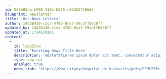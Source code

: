 ```yaml
---
id: 538b00aa-b990-416b-b075-c07d357466d5
blueprint: newsletter
title: 'Our News Letters'
author: 14d3b439-c1ca-4786-8ce7-59caffb630ff
updated_by: 14d3b439-c1ca-4786-8ce7-59caffb630ff
updated_at: 1714650265
content:
  -
    id: lvp655cw
    title: 'Exciting News Title Here'
    description: 'adafafafLorem ipsum dolor sit amet, consectetur adipisicing elit. Blanditiis aliquid architecto facere commodi cupiditate...'
    type: new_set
    enabled: true
    news_link: 'https://www.cityeyehospital.or.ke/assets/pdfs/CEH%20Privacy%20Policy.pdf'
---
```

